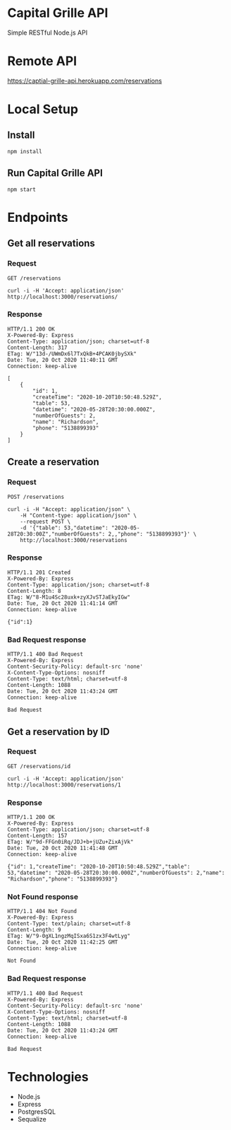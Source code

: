 # Capital Grille API

Simple RESTful Node.js API

# Remote API

<https://captial-grille-api.herokuapp.com/reservations>

# Local Setup

## Install

    npm install

## Run Capital Grille API

    npm start

# Endpoints

## Get all reservations

### Request

`GET /reservations`

    curl -i -H 'Accept: application/json' http://localhost:3000/reservations/

### Response

    HTTP/1.1 200 OK
    X-Powered-By: Express
    Content-Type: application/json; charset=utf-8
    Content-Length: 317
    ETag: W/"13d-/UWmDx6l7TxQkB+4PCAK0jbySXk"
    Date: Tue, 20 Oct 2020 11:40:11 GMT
    Connection: keep-alive

    [
        {
            "id": 1,
            "createTime": "2020-10-20T10:50:48.529Z",
            "table": 53,
            "datetime": "2020-05-28T20:30:00.000Z",
            "numberOfGuests": 2,
            "name": "Richardson",
            "phone": "5138899393"
        }
    ]

## Create a reservation

### Request

`POST /reservations`

    curl -i -H "Accept: application/json" \
        -H "Content-type: application/json" \
        --request POST \
        -d '{"table": 53,"datetime": "2020-05-28T20:30:00Z","numberOfGuests": 2,,"phone": "5138899393"}' \
        http://localhost:3000/reservations

### Response

    HTTP/1.1 201 Created
    X-Powered-By: Express
    Content-Type: application/json; charset=utf-8
    Content-Length: 8
    ETag: W/"8-M1u4Sc28uxk+zyXJvSTJaEkyIGw"
    Date: Tue, 20 Oct 2020 11:41:14 GMT
    Connection: keep-alive

    {"id":1}

### Bad Request response

    HTTP/1.1 400 Bad Request
    X-Powered-By: Express
    Content-Security-Policy: default-src 'none'
    X-Content-Type-Options: nosniff
    Content-Type: text/html; charset=utf-8
    Content-Length: 1088
    Date: Tue, 20 Oct 2020 11:43:24 GMT
    Connection: keep-alive

    Bad Request

## Get a reservation by ID

### Request

`GET /reservations/id`

    curl -i -H 'Accept: application/json' http://localhost:3000/reservations/1

### Response

    HTTP/1.1 200 OK
    X-Powered-By: Express
    Content-Type: application/json; charset=utf-8
    Content-Length: 157
    ETag: W/"9d-FFGn0iRq/JDJ+b+jUZu+ZixAjVk"
    Date: Tue, 20 Oct 2020 11:41:48 GMT
    Connection: keep-alive

    {"id": 1,"createTime": "2020-10-20T10:50:48.529Z","table": 53,"datetime": "2020-05-28T20:30:00.000Z","numberOfGuests": 2,"name": "Richardson","phone": "5138899393"}

### Not Found response

    HTTP/1.1 404 Not Found
    X-Powered-By: Express
    Content-Type: text/plain; charset=utf-8
    Content-Length: 9
    ETag: W/"9-0gXL1ngzMqISxa6S1zx3F4wtLyg"
    Date: Tue, 20 Oct 2020 11:42:25 GMT
    Connection: keep-alive

    Not Found

### Bad Request response

    HTTP/1.1 400 Bad Request
    X-Powered-By: Express
    Content-Security-Policy: default-src 'none'
    X-Content-Type-Options: nosniff
    Content-Type: text/html; charset=utf-8
    Content-Length: 1088
    Date: Tue, 20 Oct 2020 11:43:24 GMT
    Connection: keep-alive

    Bad Request

# Technologies

* Node.js
* Express
* PostgresSQL
* Sequalize
